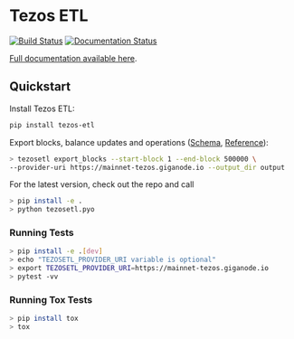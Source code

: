 # Tezos ETL

[![Build Status](https://travis-ci.org/blockchain-etl/tezos-etl.png)](https://travis-ci.org/blockchain-etl/tezos-etl)
[![Documentation Status](https://readthedocs.org/projects/tezos-etl/badge/?version=latest)](https://tezos-etl.readthedocs.io/en/latest/?badge=latest)

[Full documentation available here](http://tezos-etl.readthedocs.io/).

## Quickstart

Install Tezos ETL:

```bash
pip install tezos-etl
```

Export blocks, balance updates and operations ([Schema](docs/schema.md), [Reference](docs/commands.md#export_blocks)):

```bash
> tezosetl export_blocks --start-block 1 --end-block 500000 \
--provider-uri https://mainnet-tezos.giganode.io --output_dir output
```

For the latest version, check out the repo and call 
```bash
> pip install -e .
> python tezosetl.pyo
```

### Running Tests

```bash
> pip install -e .[dev]
> echo "TEZOSETL_PROVIDER_URI variable is optional"
> export TEZOSETL_PROVIDER_URI=https://mainnet-tezos.giganode.io
> pytest -vv
```

### Running Tox Tests

```bash
> pip install tox
> tox
```
